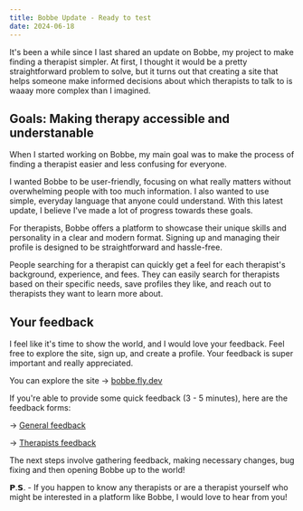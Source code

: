 ```yaml
---
title: Bobbe Update - Ready to test
date: 2024-06-18
---
```


It's been a while since I last shared an update on Bobbe, my project to make finding a therapist simpler. At first, I thought it would be a pretty straightforward problem to solve, but it turns out that creating a site that helps someone make informed decisions about which therapists to talk to is waaay more complex than I imagined. 

## Goals: Making therapy accessible and understanable
When I started working on Bobbe, my main goal was to make the process of finding a therapist easier and less confusing for everyone.

I wanted Bobbe to be user-friendly, focusing on what really matters without overwhelming people with too much information. I also wanted to use simple, everyday language that anyone could understand. With this latest update, I believe I've made a lot of progress towards these goals.

For therapists, Bobbe offers a platform to showcase their unique skills and personality in a clear and modern format. Signing up and managing their profile is designed to be straightforward and hassle-free.

People searching for a therapist can quickly get a feel for each therapist's background, experience, and fees. They can easily search for therapists based on their specific needs, save profiles they like, and reach out to therapists they want to learn more about.

## Your feedback
I feel like it's time to show the world, and I would love your feedback. Feel free to explore the site, sign up, and create a profile. Your feedback is super important and really appreciated. 

You can explore the site →  [bobbe.fly.dev](https://bobbe.fly.dev/)

If you're able to provide some quick feedback (3 - 5 minutes), here are the feedback forms:

→ [General feedback](https://lnkd.in/ezSiyteJ)

→ [Therapists feedback](https://lnkd.in/e4gDzrDR)

The next steps involve gathering feedback, making necessary changes, bug fixing and then opening Bobbe up to the world!

𝗣.𝗦. - If you happen to know any therapists or are a therapist yourself who might be interested in a platform like Bobbe, I would love to hear from you!
